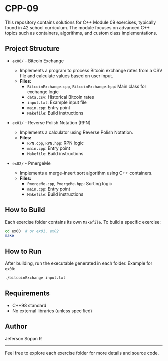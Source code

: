 # CPP-09

This repository contains solutions for C++ Module 09 exercises, typically found in 42 school curriculum. The module focuses on advanced C++ topics such as containers, algorithms, and custom class implementations.

## Project Structure

- `ex00/` - Bitcoin Exchange
  - Implements a program to process Bitcoin exchange rates from a CSV file and calculate values based on user input.
  - **Files:**
    - `BitcoinExchange.cpp`, `BitcoinExchange.hpp`: Main class for exchange logic
    - `data.csv`: Historical Bitcoin rates
    - `input.txt`: Example input file
    - `main.cpp`: Entry point
    - `Makefile`: Build instructions

- `ex01/` - Reverse Polish Notation (RPN)
  - Implements a calculator using Reverse Polish Notation.
  - **Files:**
    - `RPN.cpp`, `RPN.hpp`: RPN logic
    - `main.cpp`: Entry point
    - `Makefile`: Build instructions

- `ex02/` - PmergeMe
  - Implements a merge-insert sort algorithm using C++ containers.
  - **Files:**
    - `PmergeMe.cpp`, `PmergeMe.hpp`: Sorting logic
    - `main.cpp`: Entry point
    - `Makefile`: Build instructions

## How to Build

Each exercise folder contains its own `Makefile`. To build a specific exercise:

```bash
cd ex00  # or ex01, ex02
make
```

## How to Run

After building, run the executable generated in each folder. Example for `ex00`:

```bash
./bitcoinExchange input.txt
```

## Requirements

- C++98 standard
- No external libraries (unless specified)

## Author

Jeferson Sopan R

---

Feel free to explore each exercise folder for more details and source code.
